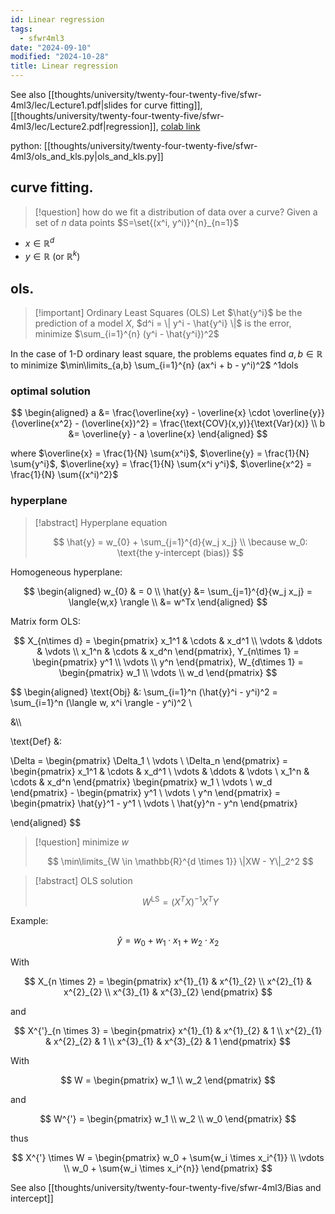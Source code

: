```yaml
---
id: Linear regression
tags:
  - sfwr4ml3
date: "2024-09-10"
modified: "2024-10-28"
title: Linear regression
---
```


See also [[thoughts/university/twenty-four-twenty-five/sfwr-4ml3/lec/Lecture1.pdf|slides for curve fitting]], [[thoughts/university/twenty-four-twenty-five/sfwr-4ml3/lec/Lecture2.pdf|regression]], [colab link](https://colab.research.google.com/drive/1eljHSwYJSR5ox6bB9zopalZmMSJoNl4v?usp=sharing)

python: [[thoughts/university/twenty-four-twenty-five/sfwr-4ml3/ols_and_kls.py|ols_and_kls.py]]

## curve fitting.

> [!question] how do we fit a distribution of data over a curve?
> Given a set of $n$ data points $S=\set{(x^i, y^i)}^{n}_{n=1}$

- $x \in \mathbb{R}^{d}$
- $y \in \mathbb{R}$ (or $\mathbb{R}^{k}$)

## ols.

> [!important] Ordinary Least Squares (OLS)
> Let $\hat{y^i}$ be the prediction of a model $X$, $d^i = \| y^i - \hat{y^i} \|$ is the error, minimize $\sum_{i=1}^{n} (y^i - \hat{y^i})^2$

In the case of 1-D ordinary least square, the problems equates find $a,b \in \mathbb{R}$ to minimize $\min\limits_{a,b} \sum_{i=1}^{n} (ax^i + b - y^i)^2$ ^1dols

### optimal solution

$$
\begin{aligned}
a &= \frac{\overline{xy} - \overline{x} \cdot \overline{y}}{\overline{x^2} - (\overline{x})^2} = \frac{\text{COV}(x,y)}{\text{Var}(x)} \\
b &= \overline{y} - a \overline{x}
\end{aligned}
$$

where $\overline{x} = \frac{1}{N} \sum{x^i}$, $\overline{y} = \frac{1}{N} \sum{y^i}$, $\overline{xy} = \frac{1}{N} \sum{x^i y^i}$, $\overline{x^2} = \frac{1}{N} \sum{(x^i)^2}$

### hyperplane

> [!abstract] Hyperplane equation
>
> $$
> \hat{y} = w_{0} + \sum_{j=1}^{d}{w_j x_j}
> \\
> \because w_0: \text{the y-intercept (bias)}
> $$

Homogeneous hyperplane:

$$
\begin{aligned}
w_{0} & = 0 \\
\hat{y} &= \sum_{j=1}^{d}{w_j x_j} = \langle{w,x} \rangle \\
&= w^Tx
\end{aligned}
$$

Matrix form OLS:

$$
X_{n\times d} = \begin{pmatrix}
x_1^1 & \cdots & x_d^1 \\
\vdots & \ddots & \vdots \\
x_1^n & \cdots & x_d^n
\end{pmatrix}, Y_{n\times 1} = \begin{pmatrix}
y^1 \\
\vdots \\
y^n
\end{pmatrix}, W_{d\times 1} = \begin{pmatrix}
w_1 \\
\vdots \\
w_d
\end{pmatrix}
$$

$$
\begin{aligned}
\text{Obj} &: \sum_{i=1}^n (\hat{y}^i - y^i)^2 = \sum_{i=1}^n (\langle w, x^i \rangle - y^i)^2 \\

&\\\

\text{Def} &:

\Delta = \begin{pmatrix}
\Delta_1 \\
\vdots \\
\Delta_n
\end{pmatrix} = \begin{pmatrix}
x_1^1 & \cdots & x_d^1 \\
\vdots & \ddots & \vdots \\
x_1^n & \cdots & x_d^n
\end{pmatrix} \begin{pmatrix}
w_1 \\
\vdots \\
w_d
\end{pmatrix} - \begin{pmatrix}
y^1 \\
\vdots \\
y^n
\end{pmatrix} = \begin{pmatrix}
\hat{y}^1 - y^1 \\
\vdots \\
\hat{y}^n - y^n
\end{pmatrix}

\end{aligned}
$$

> [!question] minimize $w$
>
> $$
> \min\limits_{W \in \mathbb{R}^{d \times 1}} \|XW - Y\|_2^2
> $$

> [!abstract] OLS solution
>
> $$
> W^{\text{LS}} = (X^T X)^{-1}{X^T Y}
> $$

Example:

$$
\hat{y} = w_{0} + w_{1} \cdot x_{1} + w_{2} \cdot x_{2}
$$

With

$$
X_{n \times 2} = \begin{pmatrix}
x^{1}_{1} & x^{1}_{2} \\
x^{2}_{1} & x^{2}_{2} \\
x^{3}_{1} & x^{3}_{2}
\end{pmatrix}
$$

and

$$
X^{'}_{n \times 3} = \begin{pmatrix}
x^{1}_{1} & x^{1}_{2} & 1 \\
x^{2}_{1} & x^{2}_{2} & 1 \\
x^{3}_{1} & x^{3}_{2} & 1
\end{pmatrix}
$$

With

$$
W = \begin{pmatrix}
w_1 \\
w_2
\end{pmatrix}
$$

and

$$
W^{'} = \begin{pmatrix}
w_1 \\
w_2 \\
w_0
\end{pmatrix}
$$

thus

$$
X^{'} \times W = \begin{pmatrix}
w_0 + \sum{w_i \times x_i^{1}} \\
\vdots \\
w_0 + \sum{w_i \times x_i^{n}}
\end{pmatrix}
$$

See also [[thoughts/university/twenty-four-twenty-five/sfwr-4ml3/Bias and intercept]]
